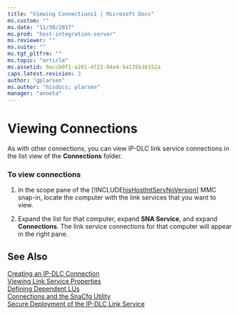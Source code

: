 ```yaml
---
title: "Viewing Connections1 | Microsoft Docs"
ms.custom: ""
ms.date: "11/30/2017"
ms.prod: "host-integration-server"
ms.reviewer: ""
ms.suite: ""
ms.tgt_pltfrm: ""
ms.topic: "article"
ms.assetid: 9accb0f1-a281-4f23-84e4-9a135b16152a
caps.latest.revision: 3
author: "gplarsen"
ms.author: "hisdocs; plarsen"
manager: "anneta"
---
```

# Viewing Connections
As with other connections, you can view IP-DLC link service connections in the list view of the **Connections** folder.  
  
### To view connections  
  
1.  In the scope pane of the [!INCLUDE[hisHostIntServNoVersion](../includes/hishostintservnoversion-md.md)] MMC snap-in, locate the computer with the link services that you want to view.  
  
2.  Expand the list for that computer, expand **SNA Service**, and expand **Connections**. The link service connections for that computer will appear in the right pane.  
  
## See Also  
 [Creating an IP-DLC Connection](../core/creating-an-ip-dlc-connection1.md)   
 [Viewing Link Service Properties](../core/viewing-link-service-properties2.md)   
 [Defining Dependent LUs](../core/defining-dependent-lus1.md)   
 [Connections and the SnaCfg Utility](../core/connections-and-the-snacfg-utility1.md)   
 [Secure Deployment of the IP-DLC Link Service](../core/secure-deployment-of-the-ip-dlc-link-service2.md)